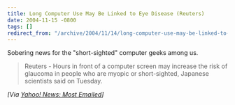 ```yaml
---
title: Long Computer Use May Be Linked to Eye Disease (Reuters)
date: 2004-11-15 -0800
tags: []
redirect_from: "/archive/2004/11/14/long-computer-use-may-be-linked-to-eye-disease-reuters.aspx/"
---
```


Sobering news for the "short-sighted" computer geeks among us.

> Reuters - Hours in front of a computer screen may increase the risk of
> glaucoma in people who are myopic or short-sighted, Japanese
> scientists said on Tuesday.

*[Via [Yahoo! News: Most
Emailed](http://us.rd.yahoo.com/dailynews/rss/mostemailed/*http://story.news.yahoo.com/news?tmpl=story2&u=/nm/health_glaucoma_dc)]*

